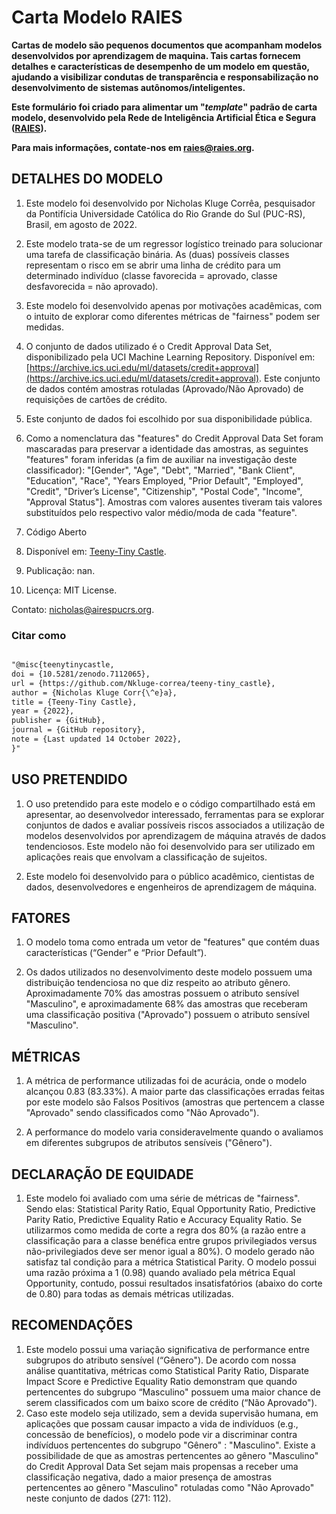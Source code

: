 # Carta Modelo RAIES

**Cartas de modelo são pequenos documentos que acompanham modelos desenvolvidos por aprendizagem de maquina. Tais cartas fornecem detalhes e características de desempenho de um modelo em questão, ajudando a visibilizar condutas de transparência e responsabilização no desenvolvimento de sistemas autônomos/inteligentes.**

**Este formulário foi criado para alimentar um "_template_" padrão de carta modelo, desenvolvido pela Rede de Inteligência Artificial Ética e Segura ([RAIES](https://www.raies.org/)).**

**Para mais informações, contate-nos em [raies@raies.org](mailto:raies@raies.org).**

## DETALHES DO MODELO

1. Este modelo foi desenvolvido por Nicholas Kluge Corrêa, pesquisador da Pontifícia Universidade Católica do Rio Grande do Sul (PUC-RS), Brasil, em agosto de 2022.

2. Este modelo trata-se de um regressor logístico treinado para solucionar uma tarefa de classificação binária. As (duas) possíveis classes representam o risco em se abrir uma linha de crédito para um determinado indivíduo (classe favorecida = aprovado, classe desfavorecida = não aprovado).

3. Este modelo foi desenvolvido apenas por motivações acadêmicas, com o intuito de explorar como diferentes métricas de "fairness" podem ser medidas.

4. O conjunto de dados utilizado é o Credit Approval Data Set, disponibilizado pela UCI Machine Learning Repository. Disponível em: [https://archive.ics.uci.edu/ml/datasets/credit+approval](https://archive.ics.uci.edu/ml/datasets/credit+approval). Este conjunto de dados contém amostras rotuladas (Aprovado/Não Aprovado) de requisições de cartões de crédito.

5. Este conjunto de dados foi escolhido por sua disponibilidade pública.

6. Como a nomenclatura das "features" do Credit Approval Data Set foram mascaradas para preservar a identidade das amostras, as seguintes "features" foram inferidas (a fim de auxiliar na investigação deste classificador): "[Gender", "Age", "Debt", "Married", "Bank Client", "Education", "Race", "Years Employed, "Prior Default", "Employed", "Credit", "Driver’s License", "Citizenship", "Postal Code", "Income", "Approval Status"]. Amostras com valores ausentes tiveram tais valores substituídos pelo respectivo valor médio/moda de cada "feature".

7. Código Aberto

8. Disponível em: [Teeny-Tiny Castle](https://github.com/Nkluge-correa/teeny-tiny_castle).

9. Publicação: nan.

10. Licença: MIT License.

Contato: [nicholas@airespucrs.org](mailto:nicholas@airespucrs.org).

### Citar como

````MarkDown

"@misc{teenytinycastle,
doi = {10.5281/zenodo.7112065},
url = {https://github.com/Nkluge-correa/teeny-tiny_castle},
author = {Nicholas Kluge Corr{\^e}a},
title = {Teeny-Tiny Castle},
year = {2022},
publisher = {GitHub},
journal = {GitHub repository},
note = {Last updated 14 October 2022},
}"

````

## USO PRETENDIDO

1. O uso pretendido para este modelo e o código compartilhado está em apresentar, ao desenvolvedor interessado, ferramentas para se explorar conjuntos de dados e avaliar possíveis riscos associados a utilização de modelos desenvolvidos por aprendizagem de máquina através de dados tendenciosos. Este modelo não foi desenvolvido para ser utilizado em aplicações reais que envolvam a classificação de sujeitos.

2. Este modelo foi desenvolvido para o público acadêmico, cientistas de dados, desenvolvedores e engenheiros de aprendizagem de máquina.

## FATORES

1. O modelo toma como entrada um vetor de "features" que contém duas características (“Gender” e “Prior Default”).

2. Os dados utilizados no desenvolvimento deste modelo possuem uma distribuição tendenciosa no que diz respeito ao atributo gênero. Aproximadamente 70% das amostras possuem o atributo sensível "Masculino", e aproximadamente 68% das amostras que receberam uma classificação positiva ("Aprovado") possuem o atributo sensível "Masculino".

## MÉTRICAS
  
1. A métrica de performance utilizadas foi de acurácia, onde o modelo alcançou 0.83 (83.33%). A maior parte das classificações erradas feitas por este modelo são Falsos Positivos (amostras que pertencem a classe "Aprovado" sendo classificados como "Não Aprovado").

2. A performance do modelo varia consideravelmente quando o avaliamos em diferentes subgrupos de atributos sensíveis ("Gênero").

## DECLARAÇÃO DE EQUIDADE
  
1. Este modelo foi avaliado com uma série de métricas de "fairness". Sendo elas: Statistical Parity Ratio, Equal Opportunity Ratio, Predictive Parity Ratio, Predictive Equality Ratio e Accuracy Equality Ratio. Se utilizarmos como medida de corte a regra dos 80% (a razão entre a classificação para a classe benéfica entre grupos privilegiados versus não-privilegiados deve ser menor igual a 80%). O modelo gerado não satisfaz tal condição para a métrica Statistical Parity. O modelo possui uma razão próxima a 1 (0.98) quando avaliado pela métrica Equal Opportunity, contudo, possui resultados insatisfatórios (abaixo do corte de 0.80) para todas as demais métricas utilizadas.

## RECOMENDAÇÕES

1. Este modelo possui uma variação significativa de performance entre subgrupos do atributo sensível (“Gênero"). De acordo com nossa análise quantitativa, métricas como Statistical Parity Ratio, Disparate Impact Score e Predictive Equality Ratio demonstram que quando pertencentes do subgrupo “Masculino" possuem uma maior chance de serem classificados com um baixo score de crédito (“Não Aprovado").
2. Caso este modelo seja utilizado, sem a devida supervisão humana, em aplicações que possam causar impacto a vida de indivíduos (e.g., concessão de benefícios), o modelo pode vir a discriminar contra indívíduos pertencentes do subgrupo "Gênero" : "Masculino". Existe a possibilidade de que as amostras pertencentes ao gênero "Masculino" do Credit Approval Data Set sejam mais propensas a receber uma classificação negativa, dado a maior presença de amostras pertencentes ao gênero "Masculino" rotuladas como "Não Aprovado" neste conjunto de dados (271: 112).
